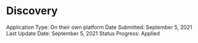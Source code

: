 # Discovery

Application Type: On their own platform
Date Submitted: September 5, 2021
Last Update Date: September 5, 2021
Status Progress: Applied